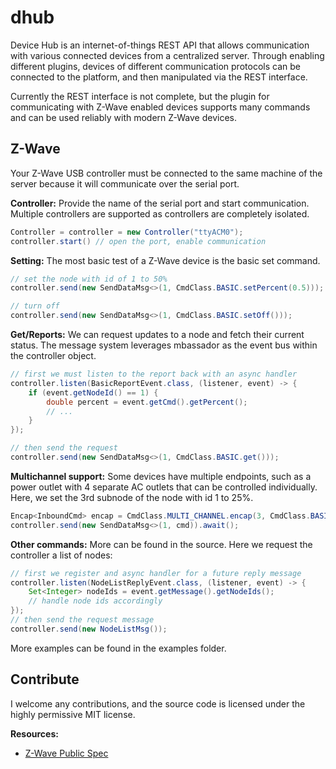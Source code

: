 # dhub

Device Hub is an internet-of-things REST API that allows communication with various connected
devices from a centralized server. Through enabling different plugins, devices of
different communication protocols can be connected to the platform, and then manipulated
via the REST interface.

Currently the REST interface is not complete, but the plugin for communicating
with Z-Wave enabled devices supports many commands and can be used reliably with modern
Z-Wave devices.

## Z-Wave

Your Z-Wave USB controller must be connected to the same machine of the server because
it will communicate over the serial port.

**Controller:** Provide the name of the serial port and start communication. Multiple
controllers are supported as controllers are completely isolated.

```java
Controller = controller = new Controller("ttyACM0");
controller.start() // open the port, enable communication
```

**Setting:** The most basic test of a Z-Wave device is the basic set command.
```java
// set the node with id of 1 to 50%
controller.send(new SendDataMsg<>(1, CmdClass.BASIC.setPercent(0.5)));

// turn off
controller.send(new SendDataMsg<>(1, CmdClass.BASIC.setOff()));
```

**Get/Reports:** We can request updates to a node and fetch their current status.
The message system leverages mbassador as the event bus within the controller object.

```java
// first we must listen to the report back with an async handler
controller.listen(BasicReportEvent.class, (listener, event) -> {
    if (event.getNodeId() == 1) {
        double percent = event.getCmd().getPercent();
        // ...
    }
});

// then send the request
controller.send(new SendDataMsg<>(1, CmdClass.BASIC.get()));
```

**Multichannel support:** Some devices have multiple endpoints, such as a power outlet
with 4 separate AC outlets that can be controlled individually. Here, we set the
3rd subnode of the node with id 1 to 25%.

```java
Encap<InboundCmd> encap = CmdClass.MULTI_CHANNEL.encap(3, CmdClass.BASIC.setPercent(0.25));
controller.send(new SendDataMsg<>(1, cmd)).await();
```

**Other commands:** More can be found in the source. Here we request the controller
a list of nodes:

```java
// first we register and async handler for a future reply message
controller.listen(NodeListReplyEvent.class, (listener, event) -> {
    Set<Integer> nodeIds = event.getMessage().getNodeIds();
    // handle node ids accordingly
});
// then send the request message
controller.send(new NodeListMsg());
```

More examples can be found in the examples folder.

## Contribute

I welcome any contributions, and the source code is licensed under the
highly permissive MIT license.

**Resources:**

* [Z-Wave Public Spec](http://z-wave.sigmadesigns.com/resources/)